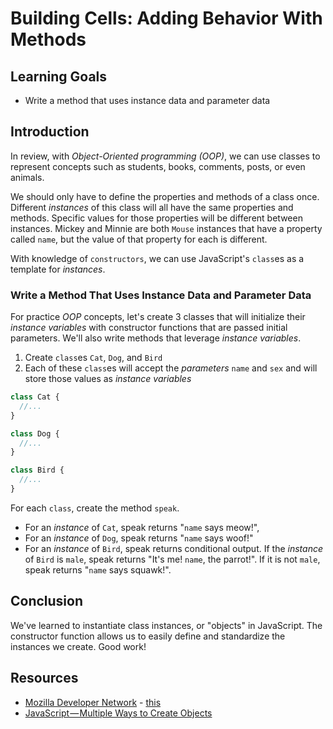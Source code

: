 # Building Cells: Adding Behavior With Methods

## Learning Goals

- Write a method that uses instance data and parameter data

## Introduction

In review, with _Object-Oriented programming (OOP)_, we can use classes to
represent concepts such as students, books, comments, posts, or even animals.

We should only have to define the properties and methods of a class once.
Different _instances_ of this class will all have the same properties and
methods. Specific values for those properties will be different between
instances. Mickey and Minnie are both `Mouse` instances that have a property
called `name`, but the value of that property for each is different.

With knowledge of `constructors`, we can use JavaScript's `class`es as a
template for _instances_.

### Write a Method That Uses Instance Data and Parameter Data

For practice _OOP_ concepts, let's create 3 classes that will initialize their
_instance variables_ with constructor functions that are passed initial
parameters. We'll also write methods that leverage _instance variables_.

1. Create `class`es `Cat`, `Dog`, and `Bird`
2. Each of these `class`es will accept the _parameters_ `name` and `sex` and
   will store those values as _instance variables_

```js
class Cat {
  //...
}

class Dog {
  //...
}

class Bird {
  //...
}
```

For each `class`, create the method `speak`.
- For an _instance_ of `Cat`, speak returns "`name` says meow!",
- For an _instance_ of `Dog`, speak returns "`name` says woof!"
- For an _instance_ of `Bird`, speak returns conditional output. If the _instance_
of `Bird` is `male`, speak returns "It's me! `name`, the parrot!". If it is not `male`,
speak returns "`name` says squawk!".

## Conclusion

We've learned to instantiate class instances, or "objects" in JavaScript.
The constructor function allows us to easily define and standardize the instances
we create. Good work!

## Resources

* [Mozilla Developer Network](https://developer.mozilla.org/en-US/docs/Web/JavaScript/Reference/Operators/this) - [this](https://developer.mozilla.org/en-US/docs/Web/JavaScript/Reference/Operators/this)
* [JavaScript — Multiple Ways to Create Objects](https://codeburst.io/various-ways-to-create-javascript-object-9563c6887a47)
